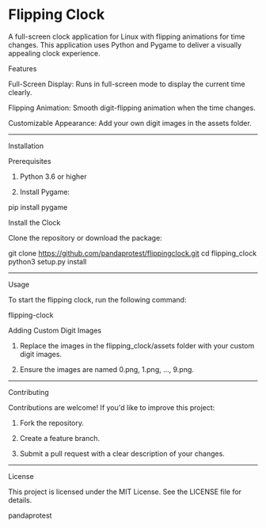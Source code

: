 
# Flipping Clock

A full-screen clock application for Linux with flipping animations for time changes. This application uses Python and Pygame to deliver a visually appealing clock experience.


Features

Full-Screen Display: Runs in full-screen mode to display the current time clearly.

Flipping Animation: Smooth digit-flipping animation when the time changes.

Customizable Appearance: Add your own digit images in the assets folder.



---

Installation

Prerequisites

1. Python 3.6 or higher


2. Install Pygame:

pip install pygame



Install the Clock

Clone the repository or download the package:

git clone https://github.com/pandaprotest/flippingclock.git
cd flipping_clock
python3 setup.py install


---

Usage

To start the flipping clock, run the following command:

flipping-clock

Adding Custom Digit Images

1. Replace the images in the flipping_clock/assets folder with your custom digit images.


2. Ensure the images are named 0.png, 1.png, ..., 9.png.




---

Contributing

Contributions are welcome! If you'd like to improve this project:

1. Fork the repository.


2. Create a feature branch.


3. Submit a pull request with a clear description of your changes.




---

License

This project is licensed under the MIT License. See the LICENSE file for details.



pandaprotest

